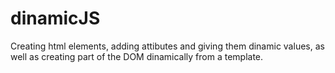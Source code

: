 # dinamicJS
Creating html elements, adding attibutes and giving them dinamic values, as well as creating part of the DOM dinamically from a template.
